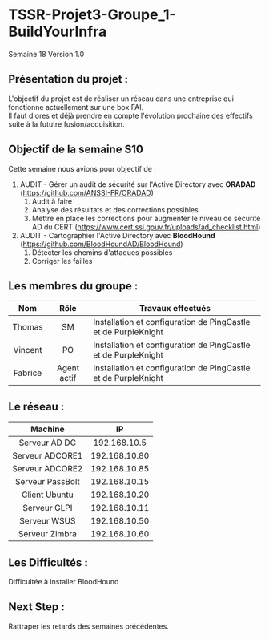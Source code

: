 # TSSR-Projet3-Groupe_1-BuildYourInfra
Semaine 18
Version 1.0


## Présentation du projet :
L'objectif du projet est de réaliser un réseau dans une entreprise qui fonctionne actuellement sur une box FAI.  
Il faut d'ores et déjà prendre en compte l'évolution prochaine des effectifs suite à la fututre fusion/acquisition.

## Objectif de la semaine S10  
Cette semaine nous avions pour objectif de :   

1. AUDIT - Gérer un audit de sécurité sur l'Active Directory avec **ORADAD** (https://github.com/ANSSI-FR/ORADAD)
	1. Audit à faire
	2. Analyse des résultats et des corrections possibles
	3. Mettre en place les corrections pour augmenter le niveau de sécurité AD du CERT (https://www.cert.ssi.gouv.fr/uploads/ad_checklist.html)
2. AUDIT - Cartographier l'Active Directory avec **BloodHound** (https://github.com/BloodHoundAD/BloodHound)
	1. Détecter les chemins d'attaques possibles
	2. Corriger les failles

## Les membres du groupe :

|Nom|Rôle|Travaux effectués|
| :---: | :---: | --- |
|Thomas | SM | Installation et configuration de PingCastle et de PurpleKnight  |
|Vincent | PO | Installation et configuration de PingCastle et de PurpleKnight | 
|Fabrice | Agent actif | Installation et configuration de PingCastle et de PurpleKnight |

## Le réseau : 

| Machine | IP |
|  :---: | :---: |
| Serveur AD DC | 192.168.10.5|
| Serveur ADCORE1  | 192.168.10.80 |
| Serveur ADCORE2  | 192.168.10.85 |
| Serveur PassBolt | 192.168.10.15 |
| Client Ubuntu  | 192.168.10.20 |
| Serveur GLPI  | 192.168.10.11 |
| Serveur WSUS  | 192.168.10.50 |
| Serveur Zimbra  | 192.168.10.60 |

## Les Difficultés :
Difficultée à installer BloodHound

## Next Step : 

Rattraper les retards des semaines précédentes.
